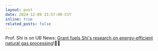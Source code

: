 ```yaml
---
layout: post
date: 2024-12-09 15:57:00-CST
inline: true
related_posts: false
---
```


Prof. Shi is on UB News: [Grant fuels Shi's research on energy-efficient natural gas processing](https://engineering.buffalo.edu/home/news/seas.host.html/content/shared/engineering/home/articles/news-articles/2024/grant-fuel-shis-research-on-energy-efficient-natural-gas-processing.detail.html)!📰📰